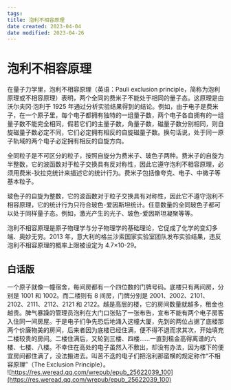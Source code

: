 ```yaml
---
tags:
title: 泡利不相容原理
date created: 2023-04-04
date modified: 2023-04-26
---
```


# 泡利不相容原理

在量子力学里，泡利不相容原理（英语：Pauli exclusion principle，简称为泡利原理或不相容原理）表明，两个全同的费米子不能处于相同的量子态。这原理是由沃尔夫冈·泡利于 1925 年通过分析实验结果得到的结论。例如，由于电子是费米子，在一个原子里，每个电子都拥有独特的一组量子数，两个电子各自拥有的一组量子数不能完全相同，假若它们的主量子数，角量子数，磁量子数分别相同，则自旋磁量子数必定不同，它们必定拥有相反的自旋磁量子数。换句话说，处于同一原子轨域的两个电子必定拥有相反的自旋方向。

全同粒子是不可区分的粒子，按照自旋分为费米子、玻色子两种。费米子的自旋为半整数，它的波函数对于粒子交换具有反对称性，因此它遵守泡利不相容原理，必须用费米-狄拉克统计来描述它的统计行为。费米子包括像夸克、电子、中微子等基本粒子。

玻色子的自旋为整数，它的波函数对于粒子交换具有对称性，因此它不遵守泡利不相容原理，它的统计行为只符合玻色-爱因斯坦统计。任意数量的全同玻色子都可以处于同样量子态。例如，激光产生的光子、玻色-爱因斯坦凝聚等等。

泡利不相容原理是原子物理学与分子物理学的基础理论，它促成了化学的变幻多端、奥妙无穷。2013 年，意大利的格兰沙索国家实验室团队发布实验结果，违反泡利不相容原理的概率上限被设定为 4.7×10-29。

## 白话版

一个原子就像一幢宿舍，每间房都有一个四位数的门牌号码。底楼只有两间房，分别是 1001 和 1002。而二楼则有 8 间房，门牌分别是 2001、2002、2101、2102、2111、2112、2121 和 2122。越是高层的楼，它的房间数量就越多，租金也越贵。脾气暴躁的管理员泡利在大门口张贴了一张布告，宣布不能有两个电子房客入住同一间房屋。于是电子们争先恐后地涌入这幢大厦，先到的两位占据了底楼那两个价廉物美的房间，后来者因为底楼已经住满，便不得不退而求其次，开始填充二楼较贵的房间。二楼住满后，又轮到三楼、四楼……一直到租金高得离谱的六楼、七楼、八楼。不幸住在高处的电子虽然入不敷出，却没有办法，因为楼下的便宜房间都住满了，没法搬进去。叫苦不迭的电子们把泡利那蛮横的规定称作“不相容原理”（The Exclusion Principle）。  
![https://res.weread.qq.com/wrepub/epub_25622039_100](https://res.weread.qq.com/wrepub/epub_25622039_100)
